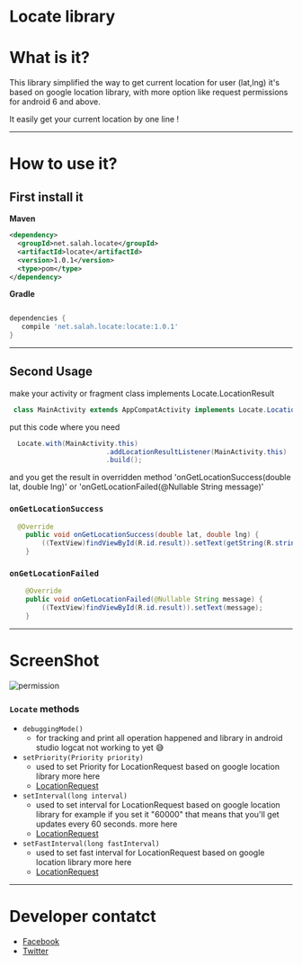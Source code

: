 # Locate library

# What is it? 

This library simplified the way to get current location for user (lat,lng) it's based on google location library,
with more option like request permissions for android 6 and above.

It easily get your current location by one line !

------ 

# How to use it? 

## First install it
**Maven**

```xml
<dependency>
  <groupId>net.salah.locate</groupId>
  <artifactId>locate</artifactId>
  <version>1.0.1</version>
  <type>pom</type>
</dependency>
```

**Gradle**

```gradle

dependencies {
   compile 'net.salah.locate:locate:1.0.1'
}
```

------ 
## Second Usage
make your activity or fragment class implements Locate.LocationResult 

```java
 class MainActivity extends AppCompatActivity implements Locate.LocationResult 
```
put this code where you need

```java
  Locate.with(MainActivity.this)
                        .addLocationResultListener(MainActivity.this)
                        .build();
```

and you get the result in overridden method 'onGetLocationSuccess(double lat, double lng)' or 'onGetLocationFailed(@Nullable String message)'
### `onGetLocationSuccess`

```java
  @Override
    public void onGetLocationSuccess(double lat, double lng) {
        ((TextView)findViewById(R.id.result)).setText(getString(R.string.lat)+" : "+lat+"\n"+getString(R.string.lng)+" : "+lng);
    }
```

### `onGetLocationFailed`
```java
    @Override
    public void onGetLocationFailed(@Nullable String message) {
        ((TextView)findViewById(R.id.result)).setText(message);
    }
```

------ 

# ScreenShot

![permission](https://cloud.githubusercontent.com/assets/17902030/25717753/25e96ba0-310c-11e7-9df9-58ffba63856c.gif)

### `Locate` methods
* `debuggingMode()` 
 	* for tracking and print all operation happened and library in android studio logcat not working to yet :sweat_smile: 
* `setPriority(Priority priority)`
	 * used to  set Priority for LocationRequest based on google location library more here
  * [LocationRequest](https://developers.google.com/android/reference/com/google/android/gms/location/LocationRequest)
* `setInterval(long interval)`
	* used to  set interval for LocationRequest based on google location library for example if you set it "60000" that means that you'll get updates every 60 seconds.
    more here
  * [LocationRequest](https://developers.google.com/android/reference/com/google/android/gms/location/LocationRequest)
*  `setFastInterval(long fastInterval)`
	* used to  set fast interval for LocationRequest based on google location library 
   more here 
   * [LocationRequest](https://developers.google.com/android/reference/com/google/android/gms/location/LocationRequest)

  ------ 
# Developer contatct 
   * [Facebook](https://www.facebook.com/profile.php?id=100006656534009)
   * [Twitter](https://twitter.com/salahamassi)


  
